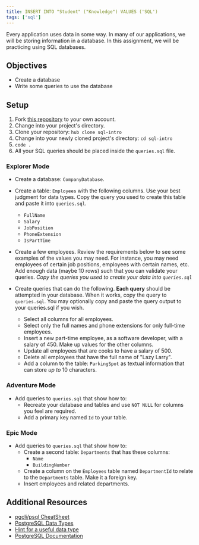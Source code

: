 ```yaml
---
title: INSERT INTO "Student" ("Knowledge") VALUES ('SQL')
tags: ['sql']
---
```


Every application uses data in some way. In many of our applications, we will be
storing information in a database. In this assignment, we will be practicing
using SQL databases.

## Objectives

- Create a database
- Write some queries to use the database

## Setup

1. Fork [this repository](https://github.com/suncoast-devs/sql-intro) to your
   own account.
2. Change into your project's directory.
3. Clone your repository:
   `hub clone sql-intro`
4. Change into your newly cloned project's directory: `cd sql-intro`
5. `code .`
6. All your SQL queries should be placed inside the `queries.sql` file.

### Explorer Mode

- Create a database: `CompanyDatabase`.
- Create a table: `Employees` with the following columns. Use your best judgment for data types. Copy the query you used to create this table and paste it into `queries.sql`.

  - `FullName`
  - `Salary`
  - `JobPosition`
  - `PhoneExtension`
  - `IsPartTime`

- Create a few employees. Review the requirements below to see some examples of the values you may need. For instance, you may need employees of certain job positions, employees with certain names, etc. Add enough data (maybe 10 rows) such that you can validate your queries. _Copy the queries you used to create your data into `queries.sql`_
- Create queries that can do the following. **Each query** should be attempted in your database. When it works, copy the query to `queries.sql`. You may optionally copy and paste the query output to your queries.sql if you wish.

  - Select all columns for all employees.
  - Select only the full names and phone extensions for only full-time employees.
  - Insert a new part-time employee, as a software developer, with a salary of 450. Make up values for the other columns.
  - Update all employees that are cooks to have a salary of 500.
  - Delete all employees that have the full name of "Lazy Larry".
  - Add a column to the table: `ParkingSpot` as textual information that can store _up to_ 10 characters.

### Adventure Mode

- Add queries to `queries.sql` that show how to:
  - Recreate your database and tables and use `NOT NULL` for columns you feel are required.
  - Add a primary key named `Id` to your table.

### Epic Mode

- Add queries to `queries.sql` that show how to:
  - Create a second table: `Departments` that has these columns:
    - `Name`
    - `BuildingNumber`
  - Create a column on the `Employees` table named `DepartmentId` to relate to the `Departments` table. Make it a foreign key.
  - Insert employees and related departments.

## Additional Resources

- [pgcli/psql CheatSheet](https://tomcam.github.io/postgres/)
- [PostgreSQL Data Types](https://www.postgresql.org/docs/current/datatype.html)
- [Hint for a useful data type](https://www.postgresql.org/docs/current/datatype-boolean.html)
- [PostgreSQL Documentation](https://www.postgresql.org/docs/)

